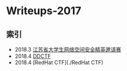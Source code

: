 # Writeups-2017

## 索引

- 2018.3 [江苏省大学生网络空间安全精英邀请赛](./SUSCTF)
- 2018.4 [DDCTF](./DDCTF)
- 2018.4 [RedHat CTF](./RedHat CTF)

